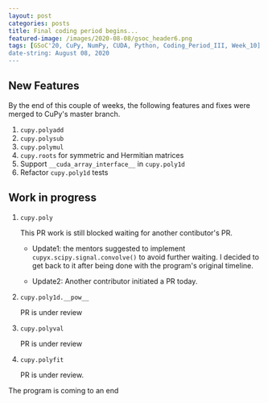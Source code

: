 ```yaml
---
layout: post
categories: posts
title: Final coding period begins...
featured-image: /images/2020-08-08/gsoc_header6.png
tags: [GSoC'20, CuPy, NumPy, CUDA, Python, Coding_Period_III, Week_10]
date-string: August 08, 2020
---
```

<script src="//ajax.googleapis.com/ajax/libs/jquery/1.9.1/jquery.min.js"></script>
<script>window.jQuery || document.write('<script src="_/js/libs/jquery-1.9.1.min.js"><\/script>')</script>

## New Features


By the end of this couple of weeks, the following features and fixes were merged to CuPy's master branch.

1. `cupy.polyadd`
2. `cupy.polysub`
3. `cupy.polymul`
4. `cupy.roots` for symmetric and Hermitian matrices
5. Support `__cuda_array_interface__` in `cupy.poly1d`
6. Refactor `cupy.poly1d` tests



## Work in progress

1. `cupy.poly`

   This PR work is still blocked waiting for another contibutor's PR.
   
   * Update1: the mentors suggested to implement `cupyx.scipy.signal.convolve()` to avoid further waiting. I decided to get back to it after being done with the program's original timeline.
              

   * Update2: Another contributor initiated a PR today.


2. `cupy.poly1d.__pow__`
    
    PR is under review


3. `cupy.polyval`

    PR is under review

    
4. `cupy.polyfit`

    PR is under review.


The program is coming to an end 


